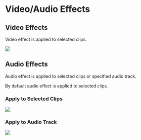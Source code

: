 # Video/Audio Effects

## Video Effects

Video effect is applied to selected clips.

![](../../../.gitbook/assets/fx\_01\_warp.gif)

## Audio Effects

Audio effect is applied to selected clips or specified audio track.

By default audio effect is applied to selected clips.

### Apply to Selected Clips

![](../../../.gitbook/assets/fx\_02\_eq.gif)

### Apply to Audio Track

![](../../../.gitbook/assets/fx\_03\_eq\_track.gif)
